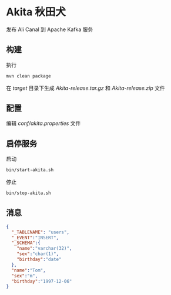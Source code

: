 # Akita 秋田犬
发布 Ali Canal 到 Apache Kafka 服务

## 构建

执行

```bash
mvn clean package
```

在 *target* 目录下生成 *Akita-release.tar.gz* 和 *Akita-release.zip* 文件

## 配置

编辑 *conf/akita.properties* 文件

## 启停服务

启动

```bash
bin/start-akita.sh
```

停止

```bash
bin/stop-akita.sh
```

## 消息

```json
{
  "_TABLENAME": "users",
  "_EVENT":"INSERT",
  "_SCHEMA":{
    "name":"varchar(32)",
    "sex":"char(1)",
    "birthday":"date"
  },
  "name":"Tom",
  "sex":"m",
  "birthday":"1997-12-06"
}
```
